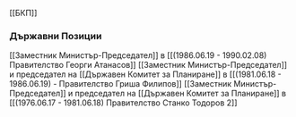 [[БКП]]

### Държавни Позиции
[[Заместник Министър-Председател]] в [[(1986.06.19 - 1990.02.08) Правителство Георги Атанасов]]
[[Заместник Министър-Председател]] и председател на [[Държавен Комитет за Планиране]] в [[(1981.06.18 - 1986.06.19) - Правителство Гриша Филипов]]
[[Заместник Министър-Председател]] и председател на [[Държавен Комитет за Планиране]] в [[(1976.06.17 - 1981.06.18) Правителство Станко Тодоров 2]]